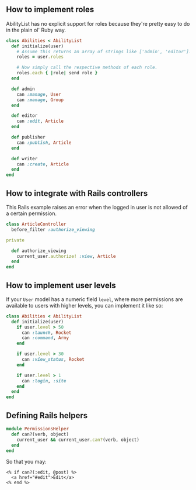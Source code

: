How to implement roles
----------------------

AbilityList has no explicit support for roles because they're pretty easy to do 
in the plain ol' Ruby way.

``` ruby
class Abilities < AbilityList
  def initialize(user)
    # Assume this returns an array of strings like ['admin', 'editor'].
    roles = user.roles

    # Now simply call the respective methods of each role.
    roles.each { |role| send role }
  end

  def admin
    can :manage, User
    can :manage, Group
  end

  def editor
    can :edit, Article
  end

  def publisher
    can :publish, Article
  end

  def writer
    can :create, Article
  end
end
```

How to integrate with Rails controllers
---------------------------------------

This Rails example raises an error when the logged in user is not allowed of a 
certain permission.

``` ruby
class ArticleController
  before_filter :authorize_viewing

private

  def authorize_viewing
    current_user.authorize! :view, Article
  end
end
```

How to implement user levels
----------------------------

If your `User` model has a numeric field `level`, where more permissions are 
available to users with higher levels, you can implement it like so:

``` ruby
class Abilities < AbilityList
  def initialize(user)
    if user.level > 50
      can :launch, Rocket
      can :command, Army
    end

    if user.level > 30
      can :view_status, Rocket
    end

    if user.level > 1
      can :login, :site
    end
  end
end
```

Defining Rails helpers
----------------------

``` ruby
module PermissionsHelper
  def can?(verb, object)
    current_user && current_user.can?(verb, object)
  end
end
```

So that you may:

``` erb
<% if can?(:edit, @post) %>
  <a href="#edit">Edit</a>
<% end %>
```
